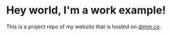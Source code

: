 # Hey world, I'm a work example!

This is a project repo of my website that is hosted on [dimm.co](https://dimm.co).

